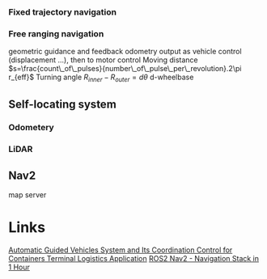 ### Fixed trajectory navigation
### Free ranging navigation
geometric guidance and feedback odometry output as vehicle control (displacement ...), then to motor control
Moving distance
$s=\frac{count\_of\_pulses}{number\_of\_pulse\_per\_revolution}.2\pi r_{eff}$
Turning angle
$R_{inner}-R_{outer}=d\theta$
d-wheelbase

## Self-locating system
### Odometery

### LiDAR

## Nav2
map server
# Links
[Automatic Guided Vehicles System and Its Coordination Control for Containers Terminal Logistics Application](https://arxiv.org/ftp/arxiv/papers/2104/2104.08331.pdf)
[ROS2 Nav2 - Navigation Stack in 1 Hour](https://www.youtube.com/watch?v=idQb2pB-h2Q)